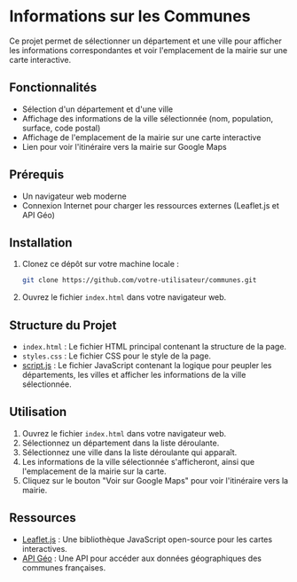 # Informations sur les Communes

Ce projet permet de sélectionner un département et une ville pour afficher les informations correspondantes et voir l'emplacement de la mairie sur une carte interactive.

## Fonctionnalités

- Sélection d'un département et d'une ville
- Affichage des informations de la ville sélectionnée (nom, population, surface, code postal)
- Affichage de l'emplacement de la mairie sur une carte interactive
- Lien pour voir l'itinéraire vers la mairie sur Google Maps

## Prérequis

- Un navigateur web moderne
- Connexion Internet pour charger les ressources externes (Leaflet.js et API Géo)

## Installation

1. Clonez ce dépôt sur votre machine locale :
    ```bash
    git clone https://github.com/votre-utilisateur/communes.git
    ```

2. Ouvrez le fichier `index.html` dans votre navigateur web.

## Structure du Projet

- `index.html` : Le fichier HTML principal contenant la structure de la page.
- `styles.css` : Le fichier CSS pour le style de la page.
- [script.js](http://_vscodecontentref_/0) : Le fichier JavaScript contenant la logique pour peupler les départements, les villes et afficher les informations de la ville sélectionnée.

## Utilisation

1. Ouvrez le fichier `index.html` dans votre navigateur web.
2. Sélectionnez un département dans la liste déroulante.
3. Sélectionnez une ville dans la liste déroulante qui apparaît.
4. Les informations de la ville sélectionnée s'afficheront, ainsi que l'emplacement de la mairie sur la carte.
5. Cliquez sur le bouton "Voir sur Google Maps" pour voir l'itinéraire vers la mairie.

## Ressources

- [Leaflet.js](https://leafletjs.com/) : Une bibliothèque JavaScript open-source pour les cartes interactives.
- [API Géo](https://geo.api.gouv.fr/) : Une API pour accéder aux données géographiques des communes françaises.
